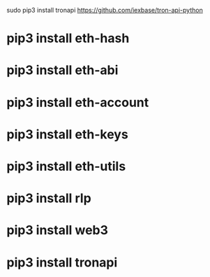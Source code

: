 sudo pip3 install tronapi
https://github.com/iexbase/tron-api-python

# pip3 install eth-hash
# pip3 install eth-abi
# pip3 install eth-account
# pip3 install eth-keys
# pip3 install eth-utils
# pip3 install rlp

# pip3 install web3

# pip3 install tronapi